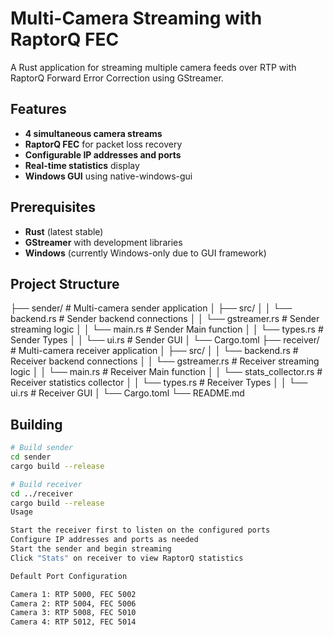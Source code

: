 # Multi-Camera Streaming with RaptorQ FEC

A Rust application for streaming multiple camera feeds over RTP with RaptorQ Forward Error Correction using GStreamer.

## Features

- **4 simultaneous camera streams**
- **RaptorQ FEC** for packet loss recovery
- **Configurable IP addresses and ports**
- **Real-time statistics** display
- **Windows GUI** using native-windows-gui

## Prerequisites

- **Rust** (latest stable)
- **GStreamer** with development libraries
- **Windows** (currently Windows-only due to GUI framework)

## Project Structure
├── sender/          # Multi-camera sender application
│   ├── src/
│   │   └── backend.rs  # Sender backend connections
│   │   └── gstreamer.rs  # Sender streaming logic 
│   │   └── main.rs  # Sender Main function
│   │   └── types.rs  # Sender Types 
│   │   └── ui.rs  # Sender GUI
│   └── Cargo.toml
├── receiver/        # Multi-camera receiver application
│   ├── src/
│   │   └── backend.rs  # Receiver backend connections
│   │   └── gstreamer.rs  # Receiver streaming logic 
│   │   └── main.rs  # Receiver Main function
│   │   └── stats_collector.rs  # Receiver statistics collector 
│   │   └── types.rs  # Receiver Types 
│   │   └── ui.rs  # Receiver GUI
│   └── Cargo.toml
└── README.md

## Building

```bash
# Build sender
cd sender
cargo build --release

# Build receiver  
cd ../receiver
cargo build --release
Usage

Start the receiver first to listen on the configured ports
Configure IP addresses and ports as needed
Start the sender and begin streaming
Click "Stats" on receiver to view RaptorQ statistics

Default Port Configuration

Camera 1: RTP 5000, FEC 5002
Camera 2: RTP 5004, FEC 5006
Camera 3: RTP 5008, FEC 5010
Camera 4: RTP 5012, FEC 5014